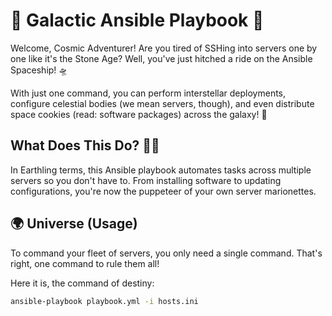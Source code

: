 # 🚀 Galactic Ansible Playbook 🌌

Welcome, Cosmic Adventurer! Are you tired of SSHing into servers one by one like it's the Stone Age? Well, you've just hitched a ride on the Ansible Spaceship! 🛸

With just one command, you can perform interstellar deployments, configure celestial bodies (we mean servers, though), and even distribute space cookies (read: software packages) across the galaxy! 🌠

## What Does This Do? 🤷‍♂️

In Earthling terms, this Ansible playbook automates tasks across multiple servers so you don't have to. From installing software to updating configurations, you're now the puppeteer of your own server marionettes.


## 🌍 Universe (Usage)

To command your fleet of servers, you only need a single command. That's right, one command to rule them all!

Here it is, the command of destiny:

```bash
ansible-playbook playbook.yml -i hosts.ini